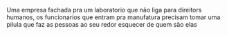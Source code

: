 Uma empresa fachada pra um laboratorio que não liga para direitors humanos, os funcionarios que entram pra manufatura precisam tomar uma pilula que faz as pessoas ao seu redor esquecer de quem são elas